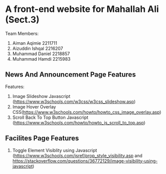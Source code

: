 # A front-end website for Mahallah Ali (Sect.3)

Team Members:
1. Aiman Aqimie 2211711
2. Aizuddin Ishqal 2216207
3. Muhammad Daniel 2218857
4. Muhammad Hamdi 2215983


News And Announcement Page Features
----------------------------------------------
Features:
1. Image Slideshow Javascript (https://www.w3schools.com/w3css/w3css_slideshow.asp)
2. Image Hover Overlay CSS(https://www.w3schools.com/howto/howto_css_image_overlay.asp)
3. Scroll Back To Top Button Javascript (https://www.w3schools.com/howto/howto_js_scroll_to_top.asp)

Facilites Page Features
----------------------------------------------
1. Toggle Element Visiblity using Javascript (https://www.w3schools.com/jsref/prop_style_visibility.asp and https://stackoverflow.com/questions/36772129/image-visibility-using-javascript)
